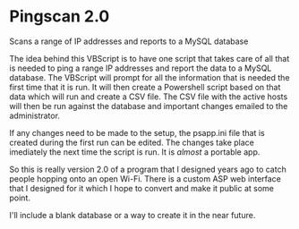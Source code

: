 # Pingscan 2.0
Scans a range of IP addresses and reports to a MySQL database

The idea behind this VBScript is to have one script that takes care of all that is needed to ping a range IP addresses and report the data to a MySQL database.
The VBScript will prompt for all the information that is needed the first time that it is run. It will then create a Powershell script based on that data which will run and create a CSV file.
The CSV file with the active hosts will then be run against the database and important changes emailed to the administrator.

If any changes need to be made to the setup, the psapp.ini file that is created during the first run can be edited. The changes take place imediately the next time the script is run. It is *almost* a portable app.

So this is really version 2.0 of a program that I designed years ago to catch people hopping onto an open Wi-Fi. There is a custom ASP web interface that I designed for it which I hope to convert and make it public at some point.

I'll include a blank database or a way to create it in the near future.
